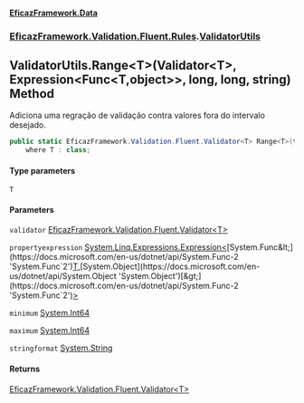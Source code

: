 #### [EficazFramework.Data](EficazFrameworkData.md 'EficazFramework Data')
### [EficazFramework.Validation.Fluent.Rules](EficazFrameworkData.md#EficazFramework_Validation_Fluent_Rules 'EficazFramework.Validation.Fluent.Rules').[ValidatorUtils](ValidatorUtils.md 'EficazFramework.Validation.Fluent.Rules.ValidatorUtils')
## ValidatorUtils.Range&lt;T&gt;(Validator&lt;T&gt;, Expression&lt;Func&lt;T,object&gt;&gt;, long, long, string) Method
Adiciona uma regração de validação contra valores fora do intervalo desejado.  
```csharp
public static EficazFramework.Validation.Fluent.Validator<T> Range<T>(this EficazFramework.Validation.Fluent.Validator<T> validator, System.Linq.Expressions.Expression<System.Func<T,object>> propertyexpression, long minimum=long.MinValue, long maximum=long.MaxValue, string stringformat="{0}")
    where T : class;
```
#### Type parameters
<a name='EficazFramework_Validation_Fluent_Rules_ValidatorUtils_Range_T_(EficazFramework_Validation_Fluent_Validator_T__System_Linq_Expressions_Expression_System_Func_T_object___long_long_string)_T'></a>
`T`  
  
#### Parameters
<a name='EficazFramework_Validation_Fluent_Rules_ValidatorUtils_Range_T_(EficazFramework_Validation_Fluent_Validator_T__System_Linq_Expressions_Expression_System_Func_T_object___long_long_string)_validator'></a>
`validator` [EficazFramework.Validation.Fluent.Validator&lt;](Validator_T_.md 'EficazFramework.Validation.Fluent.Validator&lt;T&gt;')[T](ValidatorUtils_Range_T_(Validator_T__Expression_Func_T_object___long_long_string).md#EficazFramework_Validation_Fluent_Rules_ValidatorUtils_Range_T_(EficazFramework_Validation_Fluent_Validator_T__System_Linq_Expressions_Expression_System_Func_T_object___long_long_string)_T 'EficazFramework.Validation.Fluent.Rules.ValidatorUtils.Range&lt;T&gt;(EficazFramework.Validation.Fluent.Validator&lt;T&gt;, System.Linq.Expressions.Expression&lt;System.Func&lt;T,object&gt;&gt;, long, long, string).T')[&gt;](Validator_T_.md 'EficazFramework.Validation.Fluent.Validator&lt;T&gt;')  
  
<a name='EficazFramework_Validation_Fluent_Rules_ValidatorUtils_Range_T_(EficazFramework_Validation_Fluent_Validator_T__System_Linq_Expressions_Expression_System_Func_T_object___long_long_string)_propertyexpression'></a>
`propertyexpression` [System.Linq.Expressions.Expression&lt;](https://docs.microsoft.com/en-us/dotnet/api/System.Linq.Expressions.Expression-1 'System.Linq.Expressions.Expression`1')[System.Func&lt;](https://docs.microsoft.com/en-us/dotnet/api/System.Func-2 'System.Func`2')[T](ValidatorUtils_Range_T_(Validator_T__Expression_Func_T_object___long_long_string).md#EficazFramework_Validation_Fluent_Rules_ValidatorUtils_Range_T_(EficazFramework_Validation_Fluent_Validator_T__System_Linq_Expressions_Expression_System_Func_T_object___long_long_string)_T 'EficazFramework.Validation.Fluent.Rules.ValidatorUtils.Range&lt;T&gt;(EficazFramework.Validation.Fluent.Validator&lt;T&gt;, System.Linq.Expressions.Expression&lt;System.Func&lt;T,object&gt;&gt;, long, long, string).T')[,](https://docs.microsoft.com/en-us/dotnet/api/System.Func-2 'System.Func`2')[System.Object](https://docs.microsoft.com/en-us/dotnet/api/System.Object 'System.Object')[&gt;](https://docs.microsoft.com/en-us/dotnet/api/System.Func-2 'System.Func`2')[&gt;](https://docs.microsoft.com/en-us/dotnet/api/System.Linq.Expressions.Expression-1 'System.Linq.Expressions.Expression`1')  
  
<a name='EficazFramework_Validation_Fluent_Rules_ValidatorUtils_Range_T_(EficazFramework_Validation_Fluent_Validator_T__System_Linq_Expressions_Expression_System_Func_T_object___long_long_string)_minimum'></a>
`minimum` [System.Int64](https://docs.microsoft.com/en-us/dotnet/api/System.Int64 'System.Int64')  
  
<a name='EficazFramework_Validation_Fluent_Rules_ValidatorUtils_Range_T_(EficazFramework_Validation_Fluent_Validator_T__System_Linq_Expressions_Expression_System_Func_T_object___long_long_string)_maximum'></a>
`maximum` [System.Int64](https://docs.microsoft.com/en-us/dotnet/api/System.Int64 'System.Int64')  
  
<a name='EficazFramework_Validation_Fluent_Rules_ValidatorUtils_Range_T_(EficazFramework_Validation_Fluent_Validator_T__System_Linq_Expressions_Expression_System_Func_T_object___long_long_string)_stringformat'></a>
`stringformat` [System.String](https://docs.microsoft.com/en-us/dotnet/api/System.String 'System.String')  
  
#### Returns
[EficazFramework.Validation.Fluent.Validator&lt;](Validator_T_.md 'EficazFramework.Validation.Fluent.Validator&lt;T&gt;')[T](ValidatorUtils_Range_T_(Validator_T__Expression_Func_T_object___long_long_string).md#EficazFramework_Validation_Fluent_Rules_ValidatorUtils_Range_T_(EficazFramework_Validation_Fluent_Validator_T__System_Linq_Expressions_Expression_System_Func_T_object___long_long_string)_T 'EficazFramework.Validation.Fluent.Rules.ValidatorUtils.Range&lt;T&gt;(EficazFramework.Validation.Fluent.Validator&lt;T&gt;, System.Linq.Expressions.Expression&lt;System.Func&lt;T,object&gt;&gt;, long, long, string).T')[&gt;](Validator_T_.md 'EficazFramework.Validation.Fluent.Validator&lt;T&gt;')  

